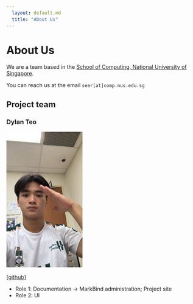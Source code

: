 ```yaml
---
  layout: default.md
  title: "About Us"
---
```


# About Us

We are a team based in the [School of Computing, National University of Singapore](http://www.comp.nus.edu.sg).

You can reach us at the email `seer[at]comp.nus.edu.sg`

## Project team

### Dylan Teo

<img src="images/dylantjy.png" width="200px">

[[github](https://github.com/dylantjy)]

 * Role 1: Documentation -> MarkBind administration; Project site
 * Role 2: UI 



